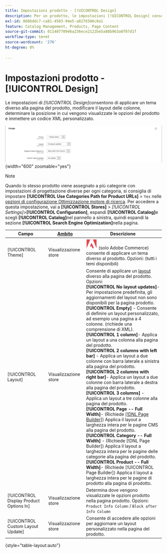 ```yaml
---
title: Impostazioni prodotto - [!UICONTROL Design]
description: Per un prodotto, le impostazioni [!UICONTROL Design] consentono di applicare un tema diverso a una pagina di prodotto e di modificare il layout.
exl-id: 8606ddc7-ca81-4503-94e5-a8276506c0a1
feature: Catalog Management, Products, Page Content
source-git-commit: 01148770946a236ece2122be5a88b963a0f07d1f
workflow-type: tm+mt
source-wordcount: '276'
ht-degree: 0%

---
```


# Impostazioni prodotto - [!UICONTROL Design]

Le impostazioni di _[!UICONTROL Design]_&#x200B;consentono di applicare un tema diverso alla pagina del prodotto, modificare il layout delle colonne, determinare la posizione in cui vengono visualizzate le opzioni del prodotto e immettere un codice XML personalizzato.

![Progettazione](./assets/product-design-ee.png){width="600" zoomable="yes"}

>[!NOTE]
>
>Quando lo stesso prodotto viene assegnato a più categorie con impostazioni di progettazione diverse per ogni categoria, si consiglia di impostare **[!UICONTROL Use Categories Path for Product URLs]** = `Yes` nelle [opzioni di configurazione Ottimizzazione motore di ricerca](../configuration-reference/catalog/catalog.md#search-engine-optimization). Per accedere a questa impostazione, vai a **[!UICONTROL Stores]** > _[!UICONTROL Settings]_>**[!UICONTROL Configuration]**, espandi **[!UICONTROL Catalog]**&#x200B;e scegli **[!UICONTROL Catalog]**&#x200B;nel pannello a sinistra, quindi espandi la sezione **[!UICONTROL Search Engine Optimization]**&#x200B;nella pagina.

| Campo | [Ambito](../getting-started/websites-stores-views.md#scope-settings) | Descrizione |
|---|---|----|
| [!UICONTROL Theme] | Visualizzazione store | ![Adobe Commerce](../assets/adobe-logo.svg) (solo Adobe Commerce) consente di applicare un tema diverso al prodotto. Opzioni: (tutti i temi disponibili) |
| [!UICONTROL Layout] | Visualizzazione store | Consente di applicare un [layout](../content-design/page-layout.md) diverso alla pagina del prodotto. Opzioni: <br/>**[!UICONTROL No layout updates]**- Per impostazione predefinita, gli aggiornamenti del layout non sono disponibili per la pagina prodotto.<br/>**[!UICONTROL Empty]** - Consente di definire un layout personalizzato, ad esempio una pagina a 4 colonne. (richiede una comprensione di XML). <br/>**[!UICONTROL 1 column]**- Applica un layout a una colonna alla pagina del prodotto.<br/>**[!UICONTROL 2 columns with left bar]** - Applica un layout a due colonne con barra laterale a sinistra alla pagina del prodotto. <br/>**[!UICONTROL 2 columns with right bar]**- Applica un layout a due colonne con barra laterale a destra alla pagina del prodotto.<br/>**[!UICONTROL 3 columns]** - Applica un layout a tre colonne alla pagina del prodotto. <br/>**[!UICONTROL Page -- Full Width]**- (Richiede [[!DNL Page Builder]](../page-builder/introduction.md)) Applica il layout a larghezza intera per le pagine CMS alla pagina del prodotto.<br/>**[!UICONTROL Category -- Full Width]** - (Richiede [!DNL Page Builder]) Applica il layout a larghezza intera per le pagine delle categorie alla pagina del prodotto. <br/>**[!UICONTROL Product -- Full Width]**- (Richiede [!UICONTROL Page Builder]) Applica il layout a larghezza intera per le pagine di prodotto alla pagina di prodotto. |
| [!UICONTROL Display Product Options In] | Visualizzazione store | Determina dove vengono visualizzate le opzioni prodotto nella pagina prodotto. Opzioni: `Product Info Column` / `Block after Info Column` |
| [!UICONTROL Custom Layout Update] | Visualizzazione store | Consente di accedere alle opzioni per aggiornare un layout personalizzato nella pagina del prodotto. |

{style="table-layout:auto"}
